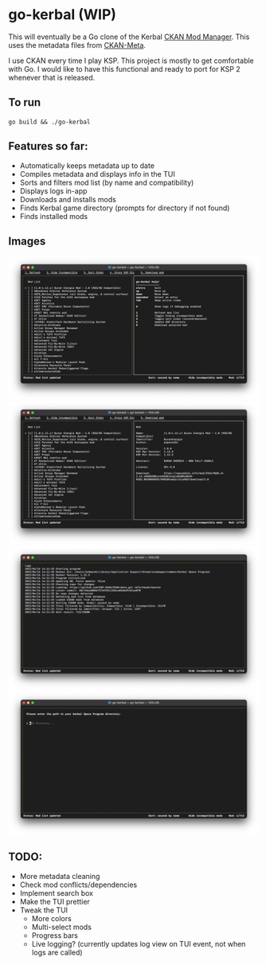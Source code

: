 # go-kerbal (WIP)
 
This will eventually be a Go clone of the Kerbal [CKAN Mod Manager](https://github.com/KSP-CKAN/CKAN). This uses the metadata files from [CKAN-Meta](https://github.com/KSP-CKAN/CKAN-meta).

I use CKAN every time I play KSP. This project is mostly to get comfortable with Go. I would like to have this functional and ready to port for KSP 2 whenever that is released.

## To run
```
go build && ./go-kerbal
```
## Features so far:
 * Automatically keeps metadata up to date
 * Compiles metadata and displays info in the TUI
 * Sorts and filters mod list (by name and compatibility)
 * Displays logs in-app
 * Downloads and installs mods
 * Finds Kerbal game directory (prompts for directory if not found)
 * Finds installed mods

## Images
![Main View](https://github.com/jedwards1230/go-kerbal/blob/main/screenshots/main.png?raw=true)
![Mod Selected](https://github.com/jedwards1230/go-kerbal/blob/main/screenshots/modInfo.png?raw=true)
![Log View](https://github.com/jedwards1230/go-kerbal/blob/main/screenshots/logs.png?raw=true)
![Input Directory View](https://github.com/jedwards1230/go-kerbal/blob/main/screenshots/inputDir.png?raw=true)

## TODO:
 * More metadata cleaning
 * Check mod conflicts/dependencies 
 * Implement search box
 * Make the TUI prettier
 * Tweak the TUI
   * More colors
   * Multi-select mods
   * Progress bars
   * Live logging? (currently updates log view on TUI event, not when logs are called)
